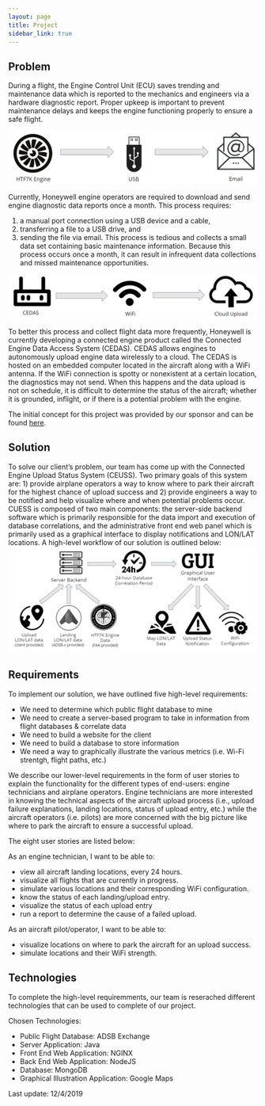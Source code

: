 ```yaml
---
layout: page
title: Project
sidebar_link: true
---
```


## Problem
During a flight, the Engine Control Unit (ECU) saves trending and maintenance data which is reported to the mechanics and engineers via a hardware diagnostic report. Proper upkeep is important to prevent maintenance delays and keeps the engine functioning properly to ensure a safe flight.

![Problem 1](/img/prob1.png)

Currently, Honeywell engine operators are required to download and send engine diagnostic data reports once a month. This process requires:
1. a manual port connection using a USB device and a cable,
2. transferring a file to a USB drive, and
3. sending the file via email.
This process is tedious and collects a small data set containing basic maintenance information. Because this process occurs once a month, it can result in infrequent data collections and missed maintenance opportunities.

![Problem 2](/img/prob2.png)

To better this process and collect flight data more frequently, Honeywell is currently developing a connected engine product called the Connected Engine Data Access System (CEDAS). CEDAS allows engines to autonomously upload engine data wirelessly to a cloud. The CEDAS is hosted on an embedded computer located in the aircraft along with a WiFi antenna. If the WiFi connection is spotty or nonexistent at a certain location, the diagnostics may not send. When this happens and the data upload is not on schedule, it is difficult to determine the status of the aircraft; whether it is grounded, inflight, or if there is a potential problem with the engine. 

The initial concept for this project was provided by our sponsor and can be found [here](https://www.cefns.nau.edu/~edo/Classes/CS_Capstone/Projects/F19/Mitchell-WiFi-Signal-Location.pdf).

## Solution
To solve our client’s problem, our team has come up with the Connected Engine Upload Status System (CEUSS). Two primary goals of this system are: 1) provide airplane operators a way to know where to park their aircraft for the highest chance of upload success and 2) provide engineers a way to be notified and help visualize where and when potential problems occur. CUESS is composed of two main components: the server-side backend software which is primarily responsible for the data import and execution of database correlations, and the administrative front end web panel which is primarily used as a graphical interface to display notifications and LON/LAT locations.
A high-level workflow of our solution is outlined below:
![Solution Workflow](/img/solution.png)

## Requirements
To implement our solution, we have outlined five high-level requirements:
- We need to determine which public flight database to mine 
- We need to create a server-based program to take in information from flight databases & correlate data
- We need to build a website for the client
- We need to build a database to store information
- We need a way to graphically illustrate the various metrics (i.e. Wi-Fi strentgh, flight paths, etc.)

We describe our lower-level requirements in the form of user stories to explain the functionality for the different types of end-users: engine technicians and airplane operators. Engine technicians are more interested in knowing the technical aspects of the aircraft upload process (i.e., upload failure explanations, landing locations, status of upload entry, etc.) while the aircraft operators (i.e. pilots) are more concerned with the big picture like where to park the aircraft to ensure a successful upload.

The eight user stories are listed below:

As an engine technician, I want to be able to:
- view all aircraft landing locations, every 24 hours.
- visualize all flights that are currently in progress.
- simulate various locations and their corresponding WiFi configuration.
- know the status of each landing/upload entry.
- visualize the status of each upload entry
- run a report to determine the cause of a failed upload.

As an aircraft pilot/operator, I want to be able to:
- visualize locations on where to park the aircraft for an upload success.
- simulate locations and their WiFi strength.

## Technologies
To complete the high-level requiremments, our team is reserached different technologies that can be used to complete of our project.

Chosen Technologies:
- Public Flight Database: ADSB Exchange 
- Server Application: Java
- Front End Web Application: NGINX
- Back End Web Application: NodeJS
- Database: MongoDB
- Graphical Illustration Application: Google Maps

Last update: 12/4/2019
